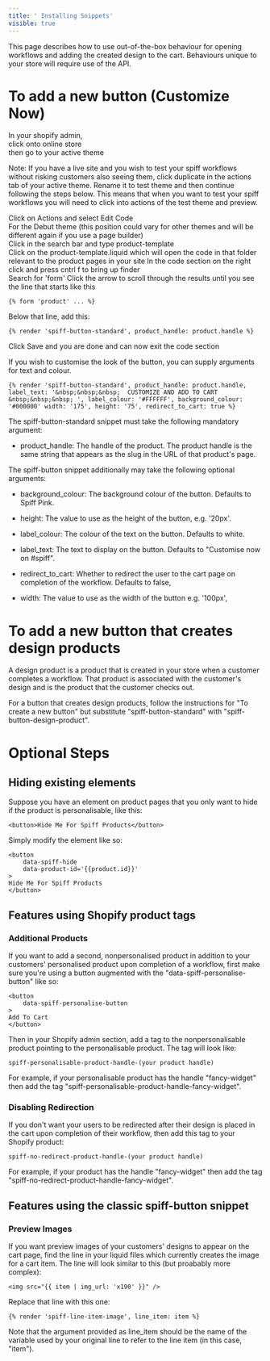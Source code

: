 ```yaml
---
title: ' Installing Snippets'
visible: true
---
```


This page describes how to use out-of-the-box behaviour for opening workflows and adding the created design to the cart. Behaviours unique to your store will require use of the API.

# To add a new button (Customize Now)

In your shopify admin,  
click onto online store  
then go to your active theme 

Note: If you have a live site and you wish to test your spiff workflows without risking customers also seeing them, click duplicate in the actions tab of your active theme. Rename it to test theme and then continue following the steps below. This means that when you want to test your spiff workflows you will need to click into actions of the test theme and preview. 

Click on Actions and select Edit Code  
For the Debut theme (this position could vary for other themes and will be different again if you use a page builder)  
Click in the search bar and type product-template  
Click on the product-template.liquid which will open the code in that folder relevant to the product pages in your site
In the code section on the right click and press cntrl f to bring up finder  
Search for 'form'
Click the arrow to scroll through the results until you see the line that starts like this 

```{% form 'product' ... %}```

Below that line, add this:

```{% render 'spiff-button-standard', product_handle: product.handle %}```

Click Save and you are done and can now exit the code section

If you wish to customise the look of the button, you can supply arguments for text and colour.

```{% render 'spiff-button-standard', product_handle: product.handle, label_text: '&nbsp;&nbsp;&nbsp;  CUSTOMIZE AND ADD TO CART &nbsp;&nbsp;&nbsp; ', label_colour: '#FFFFFF', background_colour: '#000000' width: '175', height: '75', redirect_to_cart: true %}```

The spiff-button-standard snippet must take the following mandatory argument:

- product_handle: The handle of the product. The product handle is the same string that appears as the slug in the URL of that product's page.

The spiff-button snippet additionally may take the following optional arguments:

- background_colour: The background colour of the button. Defaults to Spiff Pink.

- height: The value to use as the height of the button, e.g. '20px'.

- label_colour: The colour of the text on the button. Defaults to white.

- label_text: The text to display on the button. Defaults to "Customise now on #spiff".

- redirect_to_cart: Whether to redirect the user to the cart page on completion of the workflow. Defaults to false,

- width: The value to use as the width of the button e.g. '100px',

# To add a new button that creates design products

A design product is a product that is created in your store when a customer completes a workflow. That product is associated with the customer's design and is the product that the customer checks out.

For a button that creates design products, follow the instructions for "To create a new button" but substitute "spiff-button-standard" with "spiff-button-design-product".

# Optional Steps

## Hiding existing elements

Suppose you have an element on product pages that you only want to hide if the product is personalisable, like this:

```<button>Hide Me For Spiff Products</button>```

Simply modify the element like so:

```
<button
    data-spiff-hide
    data-product-id='{{product.id}}'
>
Hide Me For Spiff Products
</button>
```

## Features using Shopify product tags

### Additional Products

If you want to add a second, nonpersonalised product in addition to your customers' personalised product upon completion of a workflow, first make sure you're using a button augmented with the "data-spiff-personalise-button" like so:

```
<button
    data-spiff-personalise-button
>
Add To Cart
</button>
```

Then in your Shopify admin section, add a tag to the nonpersonalisable product pointing to the personalisable product. The tag will look like:

```spiff-personalisable-product-handle-(your product handle)```

For example, if your personalisable product has the handle "fancy-widget" then add the tag "spiff-personalisable-product-handle-fancy-widget".

### Disabling Redirection

If you don't want your users to be redirected after their design is placed in the cart upon completion of their workflow, then add this tag to your Shopify product:

```spiff-no-redirect-product-handle-(your product handle)```

For example, if your product has the handle "fancy-widget" then add the tag "spiff-no-redirect-product-handle-fancy-widget".

## Features using the classic spiff-button snippet

### Preview Images

If you want preview images of your customers' designs to appear on the cart page, find the line in your liquid files which currently creates the image for a cart item. The line will look similar to this (but proabably more complex):

```<img src="{{ item | img_url: 'x190' }}" />```

Replace that line with this one:

```{% render 'spiff-line-item-image', line_item: item %}```

Note that the argument provided as line_item should be the name of the variable used by your original line to refer to the line item (in this case, "item").

